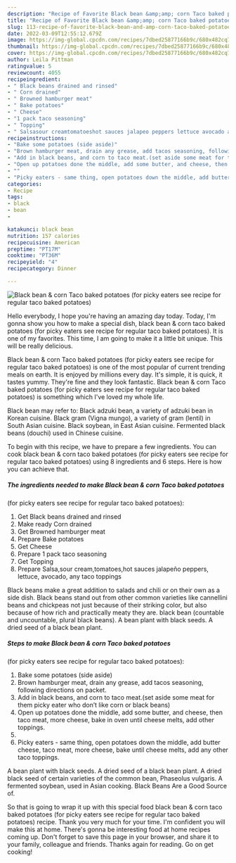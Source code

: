 ```yaml
---
description: "Recipe of Favorite Black bean &amp;amp; corn Taco baked potatoes  (for picky eaters see recipe for regular taco baked potatoes)"
title: "Recipe of Favorite Black bean &amp;amp; corn Taco baked potatoes  (for picky eaters see recipe for regular taco baked potatoes)"
slug: 113-recipe-of-favorite-black-bean-and-amp-corn-taco-baked-potatoes-for-picky-eaters-see-recipe-for-regular-taco-baked-potatoes
date: 2022-03-09T12:55:12.679Z
image: https://img-global.cpcdn.com/recipes/7dbed25877166b9c/680x482cq70/black-bean-corn-taco-baked-potatoes-for-picky-eaters-see-recipe-for-regular-taco-baked-potatoes-recipe-main-photo.jpg
thumbnail: https://img-global.cpcdn.com/recipes/7dbed25877166b9c/680x482cq70/black-bean-corn-taco-baked-potatoes-for-picky-eaters-see-recipe-for-regular-taco-baked-potatoes-recipe-main-photo.jpg
cover: https://img-global.cpcdn.com/recipes/7dbed25877166b9c/680x482cq70/black-bean-corn-taco-baked-potatoes-for-picky-eaters-see-recipe-for-regular-taco-baked-potatoes-recipe-main-photo.jpg
author: Leila Pittman
ratingvalue: 5
reviewcount: 4055
recipeingredient:
- " Black beans drained and rinsed"
- " Corn drained"
- " Browned hamburger meat"
- " Bake potatoes"
- " Cheese"
- "1 pack taco seasoning"
- " Topping"
- " Salsasour creamtomatoeshot sauces jalapeo peppers lettuce avocado any taco toppings"
recipeinstructions:
- "Bake some potatoes (side aside)"
- "Brown hamburger meat, drain any grease, add tacos seasoning, following directions on packet."
- "Add in black beans, and corn to taco meat.(set aside some meat for them picky eater who don’t like corn or black beans)"
- "Open up potatoes done the middle, add some butter, and cheese, then taco meat, more cheese, bake in oven until cheese melts, add other toppings."
- ""
- "Picky eaters - same thing, open potatoes down the middle, add butter cheese, taco meat, more cheese, bake until cheese melts, add any other taco toppings."
categories:
- Recipe
tags:
- black
- bean
- 

katakunci: black bean  
nutrition: 157 calories
recipecuisine: American
preptime: "PT17M"
cooktime: "PT36M"
recipeyield: "4"
recipecategory: Dinner

---
```



![Black bean &amp; corn Taco baked potatoes 
(for picky eaters see recipe for regular taco baked potatoes)](https://img-global.cpcdn.com/recipes/7dbed25877166b9c/680x482cq70/black-bean-corn-taco-baked-potatoes-for-picky-eaters-see-recipe-for-regular-taco-baked-potatoes-recipe-main-photo.jpg)

Hello everybody, I hope you're having an amazing day today. Today, I'm gonna show you how to make a special dish, black bean &amp; corn taco baked potatoes 
(for picky eaters see recipe for regular taco baked potatoes). It is one of my favorites. This time, I am going to make it a little bit unique. This will be really delicious.

Black bean &amp; corn Taco baked potatoes 
(for picky eaters see recipe for regular taco baked potatoes) is one of the most popular of current trending meals on earth. It is enjoyed by millions every day. It's simple, it is quick, it tastes yummy. They're fine and they look fantastic. Black bean &amp; corn Taco baked potatoes 
(for picky eaters see recipe for regular taco baked potatoes) is something which I've loved my whole life.

Black bean may refer to: Black adzuki bean, a variety of adzuki bean in Korean cuisine. Black gram (Vigna mungo), a variety of gram (lentil) in South Asian cuisine. Black soybean, in East Asian cuisine. Fermented black beans (douchi) used in Chinese cuisine.


To begin with this recipe, we have to prepare a few ingredients. You can cook black bean &amp; corn taco baked potatoes 
(for picky eaters see recipe for regular taco baked potatoes) using 8 ingredients and 6 steps. Here is how you can achieve that.

<!--inarticleads1-->

##### The ingredients needed to make Black bean &amp; corn Taco baked potatoes 
(for picky eaters see recipe for regular taco baked potatoes):

1. Get  Black beans drained and rinsed
1. Make ready  Corn drained
1. Get  Browned hamburger meat
1. Prepare  Bake potatoes
1. Get  Cheese
1. Prepare 1 pack taco seasoning
1. Get  Topping
1. Prepare  Salsa,sour cream,tomatoes,hot sauces jalapeño peppers, lettuce, avocado, any taco toppings


Black beans make a great addition to salads and chili or on their own as a side dish. Black beans stand out from other common varieties like cannellini beans and chickpeas not just because of their striking color, but also because of how rich and practically meaty they are. black bean (countable and uncountable, plural black beans). A bean plant with black seeds. A dried seed of a black bean plant. 

<!--inarticleads2-->

##### Steps to make Black bean &amp; corn Taco baked potatoes 
(for picky eaters see recipe for regular taco baked potatoes):

1. Bake some potatoes (side aside)
1. Brown hamburger meat, drain any grease, add tacos seasoning, following directions on packet.
1. Add in black beans, and corn to taco meat.(set aside some meat for them picky eater who don’t like corn or black beans)
1. Open up potatoes done the middle, add some butter, and cheese, then taco meat, more cheese, bake in oven until cheese melts, add other toppings.
1. 
1. Picky eaters - same thing, open potatoes down the middle, add butter cheese, taco meat, more cheese, bake until cheese melts, add any other taco toppings.


A bean plant with black seeds. A dried seed of a black bean plant. A dried black seed of certain varieties of the common bean, Phaseolus vulgaris. A fermented soybean, used in Asian cooking. Black Beans Are a Good Source of. 

So that is going to wrap it up with this special food black bean &amp; corn taco baked potatoes 
(for picky eaters see recipe for regular taco baked potatoes) recipe. Thank you very much for your time. I'm confident you will make this at home. There's gonna be interesting food at home recipes coming up. Don't forget to save this page in your browser, and share it to your family, colleague and friends. Thanks again for reading. Go on get cooking!
